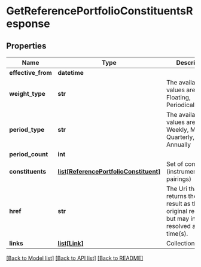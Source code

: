 # GetReferencePortfolioConstituentsResponse

## Properties
Name | Type | Description | Notes
------------ | ------------- | ------------- | -------------
**effective_from** | **datetime** |  | 
**weight_type** | **str** | The available values are: Static, Floating, Periodical | 
**period_type** | **str** | The available values are: Daily, Weekly, Monthly, Quarterly, Annually | [optional] 
**period_count** | **int** |  | [optional] 
**constituents** | [**list[ReferencePortfolioConstituent]**](ReferencePortfolioConstituent.md) | Set of constituents (instrument/weight pairings) | 
**href** | **str** | The Uri that returns the same result as the original request,  but may include resolved as at time(s). | [optional] 
**links** | [**list[Link]**](Link.md) | Collection of links. | [optional] 

[[Back to Model list]](../README.md#documentation-for-models) [[Back to API list]](../README.md#documentation-for-api-endpoints) [[Back to README]](../README.md)


